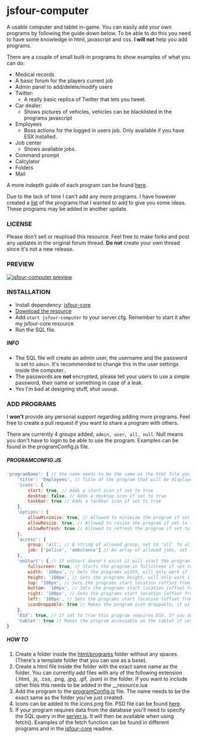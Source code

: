 # jsfour-computer
A usable computer and tablet in-game. You can easily add your own programs by following the guide down below. To be able to do this you need to have some knowledge in html, javascript and css. **I will not** help you add programs.

There are a couple of small built-in programs to show examples of what you can do:
* Medical records
* A basic forum for the players current job
* Admin panel to add/delete/modify users
* Twitter:
	* A really basic replica of Twitter that lets you tweet.
* Car dealer:
	* Shows pictures of vehicles, vehicles can be blacklisted in the programs javascript
* Employees
    * Boss actions for the logged in users job. Only available if you have ESX installed.
* Job center
    * Shows available jobs.
* Command prompt
* Calcylator
* Folders
* Mail

A more indepth guide of each program can be found <a href="" target="_blank">here</a>.

Due to the lack of time I can't add any more programs. I have however created a <a href="" target="_blank">list</a> of the programs that I wanted to add to give you some  ideas. These programs may be added in another update.

### LICENSE
Please don't sell or reupload this resource. 
Feel free to make forks and post any updates in the original forum thread. **Do not** create your own thread since it's not a new release.

### PREVIEW
[![jsfour-computer preview](https://img.youtube.com/vi/SpRQO5UtZSA/0.jpg)](https://www.youtube.com/watch?v=SpRQO5UtZSA)

### INSTALLATION
* Install dependency: <a href="https://github.com/jonassvensson4/jsfour-core">jsfour-core</a>
* <a href="https://github.com/jonassvensson4/jsfour-computer/releases">Download the resource</a>
* Add `start jsfour-computer` to your server.cfg. Remember to start it after my jsfour-core resource.
* Run the SQL file.

##### INFO
* The SQL file will create an admin user, the username and the password is set to `admin`. It's recommended to change this in the user settings inside the computer..
* The passwords are **not** encrypted, please tell your users to use a simple password, their name or something in case of a leak.
* Yes I'm bad at designing stuff, shut uuuup.

### ADD PROGRAMS
I **won't** provide any personal support regarding adding more programs. Feel free to create a pull request if you want to share a program with others.

There are currently 4 groups added; `admin, user, all, null`. Null means you don't have to login to be able to use the program. Examples can be found in the programConfig.js file.

##### PROGRAMCONFIG.JS
```javascript
'programName': { // the name needs to be the same as the html file you added in the programs folder
    'title': 'Employees', // Title of the program that will be displayed in the top left corner of the program.
    'icons': {
        start: true, // Adds a start icon if set to true
        desktop: false, // Adds a desktop icon if set to true
        taskbar: true // Adds a taskbar icon if set to true
    },
    'options': {
        allowMinimize: true, // Allowed to minimize the program if set to true
        allowResize: true, // Allowed to resize the program if set to true (toggle fullscreen)
        allowRefresh: true // Allowed to refresh the program if set to true (calls the programs refresh functon refreshprogramName() if you've created it in the programs js file)
    },
    'access': {
        group: 'all', // A string of allowed group, set to 'all' to allow all groups. If set to 'null' it won't read the job down below since null means that the user doesn't have to log in
        job: ['police', 'ambulance'] // An array of allowed jobs, set to ['all'] to allow all jobs
    },
    'onStart': { // If onStart doesn't exist it will start the program in fullscreen
        fullscreen: true, // Starts the program in fullscreen if set to true
        width: '100px', // Sets the programs width, will only work if fullscreen is set to false 
        height: '100px', // Sets the programs height, will only work if fullscreen is set to false
        top: '100px', // Sets the programs start location (offset from top), can't be combined with bottom
        bottom: '100px', // Sets the programs start location (offset from bottom), can't be combined with top
        right: '100px', // Sets the programs start location (offset from right), can't be combined with left
        left: '100px', // Sets the programs start location (offset from left), can't be combined with right
        iconDroppable: true // Makes the program icon droppable, it will accept other program icons 
    },
    'ESX': true, // If set to true this program requires ESX. If you don't have it installed you won't see this program. Added this to be able to make the script standalone. You won't need this in your program
    'tablet': true // Makes the program accessable on the tablet if set to true. It generates 2 copies of the html file so remember to use class instead of id on elements
}
```

##### HOW TO
1. Create a folder inside the <a href="https://github.com/jonassvensson4/jsfour-computer/html/programs" target="_blank">html/programs</a> folder without any spaces. (There's a template folder that you can use as a base). 
2. Create a html file inside the folder with the exact same name as the folder. You can currently add files with any of the following extension (.html, .js, .css, .png, .jpg, .gif, .json) in the folder. If you want to include other files this needs to be added in the __resource.lua
3. Add the program to the <a href="https://github.com/jonassvensson4/jsfour-computer/html/programs/programConfig.js" target="_blank">programConfig.js</a> file. The name needs to be the exact same as the folder you've just created.
4. Icons can be added to the icons.png file. PSD file can be found <a href="" target="_blank">here</a>.
5. If your program requires data from the database you'll need to specify the SQL query in the <a href="https://github.com/jonassvensson4/jsfour-computer/server.js" target="_blank">server.js</a>. It will then be available when using fetch(). Examples of the fetch function can be found in different programs and in the <a href="https://github.com/jonassvensson4/jsfour-core/" target="_blank">jsfour-core</a> readme.

